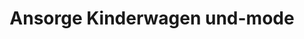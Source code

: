 ---
title: "Ansorge Kinderwagen und-mode"
url: /muenchen/ansorge-kinderwagen-und-mode/
shop: Kleidung
---